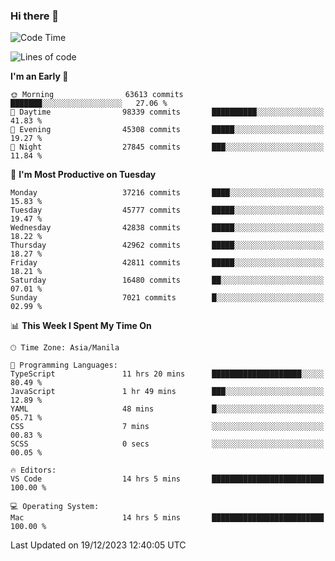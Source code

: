 ### Hi there 👋

<!--START_SECTION:waka-->
![Code Time](http://img.shields.io/badge/Code%20Time-4%2C645%20hrs%2052%20mins-blue)

![Lines of code](https://img.shields.io/badge/From%20Hello%20World%20I%27ve%20Written-104.2%20million%20lines%20of%20code-blue)

**I'm an Early 🐤** 

```text
🌞 Morning                63613 commits       ███████░░░░░░░░░░░░░░░░░░   27.06 % 
🌆 Daytime                98339 commits       ██████████░░░░░░░░░░░░░░░   41.83 % 
🌃 Evening                45308 commits       █████░░░░░░░░░░░░░░░░░░░░   19.27 % 
🌙 Night                  27845 commits       ███░░░░░░░░░░░░░░░░░░░░░░   11.84 % 
```
📅 **I'm Most Productive on Tuesday** 

```text
Monday                   37216 commits       ████░░░░░░░░░░░░░░░░░░░░░   15.83 % 
Tuesday                  45777 commits       █████░░░░░░░░░░░░░░░░░░░░   19.47 % 
Wednesday                42838 commits       █████░░░░░░░░░░░░░░░░░░░░   18.22 % 
Thursday                 42962 commits       █████░░░░░░░░░░░░░░░░░░░░   18.27 % 
Friday                   42811 commits       █████░░░░░░░░░░░░░░░░░░░░   18.21 % 
Saturday                 16480 commits       ██░░░░░░░░░░░░░░░░░░░░░░░   07.01 % 
Sunday                   7021 commits        █░░░░░░░░░░░░░░░░░░░░░░░░   02.99 % 
```


📊 **This Week I Spent My Time On** 

```text
🕑︎ Time Zone: Asia/Manila

💬 Programming Languages: 
TypeScript               11 hrs 20 mins      ████████████████████░░░░░   80.49 % 
JavaScript               1 hr 49 mins        ███░░░░░░░░░░░░░░░░░░░░░░   12.89 % 
YAML                     48 mins             █░░░░░░░░░░░░░░░░░░░░░░░░   05.71 % 
CSS                      7 mins              ░░░░░░░░░░░░░░░░░░░░░░░░░   00.83 % 
SCSS                     0 secs              ░░░░░░░░░░░░░░░░░░░░░░░░░   00.05 % 

🔥 Editors: 
VS Code                  14 hrs 5 mins       █████████████████████████   100.00 % 

💻 Operating System: 
Mac                      14 hrs 5 mins       █████████████████████████   100.00 % 
```


 Last Updated on 19/12/2023 12:40:05 UTC
<!--END_SECTION:waka-->


<!--
**rad182/rad182** is a ✨ _special_ ✨ repository because its `README.md` (this file) appears on your GitHub profile.

Here are some ideas to get you started:

- 🔭 I’m currently working on ...
- 🌱 I’m currently learning ...
- 👯 I’m looking to collaborate on ...
- 🤔 I’m looking for help with ...
- 💬 Ask me about ...
- 📫 How to reach me: ...
- 😄 Pronouns: ...
- ⚡ Fun fact: ...
-->
